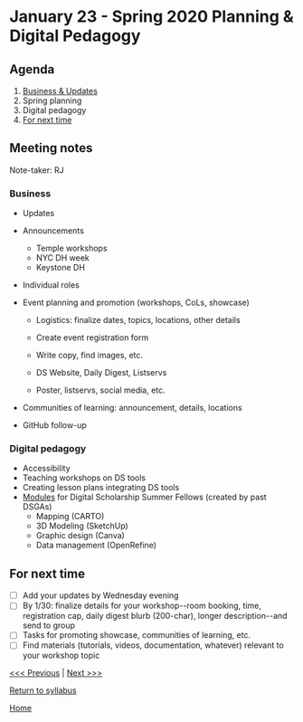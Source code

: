 #  January 23 - Spring 2020 Planning & Digital Pedagogy

## Agenda
1. [Business & Updates](#meeting-notes)
2. Spring planning
2. Digital pedagogy
3. [For next time](#for-next-time)

## Meeting notes
Note-taker: RJ

### Business
- Updates 

- Announcements
  
  - Temple workshops
  - NYC DH week
  - Keystone DH
  
- Individual roles

- Event planning and promotion (workshops, CoLs, showcase)
  - Logistics: finalize dates, topics, locations, other details 
  - Create event registration form
  - Write copy, find images, etc.
  
  - DS Website, Daily Digest, Listservs
  - Poster, listservs, social media, etc.
  
- Communities of learning: announcement, details, locations

- GitHub follow-up

### Digital pedagogy
- Accessibility
- Teaching workshops on DS tools  
- Creating lesson plans integrating DS tools
- [Modules](https://drive.google.com/drive/folders/0B4C5uY2c3Q_YOGJYWGNrM3F0VUE) for Digital Scholarship Summer Fellows (created by past DSGAs)
  - Mapping (CARTO)
  - 3D Modeling (SketchUp)
  - Graphic design (Canva)
  - Data management (OpenRefine)

## For next time
- [ ] Add your updates by Wednesday evening
- [ ] By 1/30: finalize details for your workshop--room booking, time, registration cap, daily digest blurb (200-char), longer description--and send to group
- [ ] Tasks for promoting showcase, communities of learning, etc.
- [ ] Find materials (tutorials, videos, documentation, whatever) relevant to your workshop topic

[<<< Previous](/sessions/12-17-git.md) | [Next >>>]()

[Return to syllabus](/syllabus.md)

[Home](/README.md)
